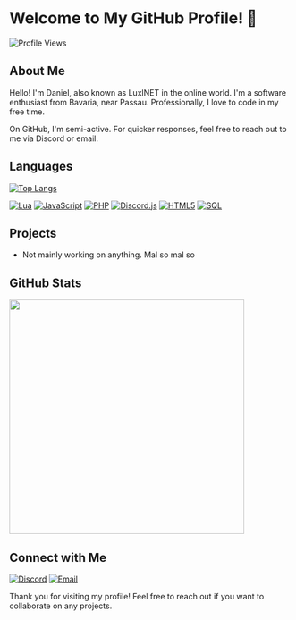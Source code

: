 # Welcome to My GitHub Profile! :wave:

![Profile Views](https://komarev.com/ghpvc/?username=LuxlNET)

## About Me

Hello! I'm Daniel, also known as LuxlNET in the online world. I'm a software enthusiast from Bavaria, near Passau. Professionally, I love to code in my free time.

On GitHub, I'm semi-active. For quicker responses, feel free to reach out to me via Discord or email.

## Languages

[![Top Langs](https://github-readme-stats.vercel.app/api/top-langs/?username=LuxlNET&layout=compact&theme=gruvbox&title_color=FFD700&icon_color=FFD700&text_color=FFFFFF&bg_color=1e1e1e)](https://github.com/LuxlNET)


[![Lua](https://img.shields.io/badge/Lua-2C2D72?style=for-the-badge&logo=lua&logoColor=white)](https://www.lua.org/)
[![JavaScript](https://img.shields.io/badge/JavaScript-F7DF1E?style=for-the-badge&logo=javascript&logoColor=black)](https://developer.mozilla.org/en-US/docs/Web/JavaScript)
[![PHP](https://img.shields.io/badge/PHP-777BB4?style=for-the-badge&logo=php&logoColor=white)](https://www.php.net/)
[![Discord.js](https://img.shields.io/badge/Discord.js-7289DA?style=for-the-badge&logo=discord&logoColor=white)](https://discord.js.org/)
[![HTML5](https://img.shields.io/badge/html5-%23E34F26.svg?style=for-the-badge&logo=html5&logoColor=white)](https://developer.mozilla.org/en-US/docs/Web/Guide/HTML/HTML5)
[![SQL](https://img.shields.io/badge/SQL-4479A1?style=for-the-badge&logo=sql&logoColor=white)](https://en.wikipedia.org/wiki/SQL)


## Projects

- Not mainly working on anything. Mal so mal so 

## GitHub Stats

<p>
 <a href=https://github.com/LuxlNET> <img width="420" src=https://github-readme-stats.vercel.app/api?username=LuxlNET&count_private=true&show_icons=true&title_color=FFD700&text_color=ffffff&icon_color=FFD700&hide_border=true&bg_color=1e1e1e&layout=compact&hide_title=false&hide_rank=false><a>
</p>

## Connect with Me

[![Discord](https://img.shields.io/badge/Discord-7289DA?style=flat&logo=discord&logoColor=white)](https://discord.com/users/273523709505961984)
[![Email](https://img.shields.io/badge/Email-D14836?style=flat&logo=gmail&logoColor=white)](mailto:business@luxlnet.de)



Thank you for visiting my profile! Feel free to reach out if you want to collaborate on any projects.
